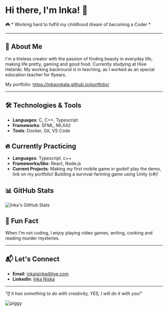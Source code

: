 # Hi there, I'm Inka! 👋

🎮 * Working hard to fulfill my childhood dream of becoming a Coder *

---

## 🌟 About Me
I'm a tireless creator with the passion of finding beauty in everyday life, making life pretty, gaming and good food. Currently studying at Hive Helsinki. 
My working backround is in teaching, as I worked as an special education teacher for 9years.

My portfolio:
https://inkaonkala.github.io/portfolio/


---

## 🛠️ Technologies & Tools
- **Languages**: C, C++, Typescript
- **Frameworks**: SFML, MLX42
- **Tools**: Docker, Git, VS Code

## 🔥 Currently Practicing
- **Languages**: Typescript, c++
- **Frameworks/libs**: React, Node.js
- **Current Projects**: Making my first mobile game in godot! play the demo, link on my portfolio! Building a survival-farming game using Unity (c#)!


## 📊 GitHub Stats
![Inka's GitHub Stats](https://github-readme-stats.vercel.app/api?username=inkaonkala&show_icons=true&theme=radical)

## 🎉 Fun Fact
When I'm not coding, I enjoy playing video games, writing, cooking and reading murder mysteries.

---

## 📬 Let's Connect
- **Email**: [inkaisinka@live.com](mailto:inkaisinka@live.com)
- **LinkedIn**: [Inka Niska](https://linkedin.com/in/inka-niska-683045273)

---
*"If it has something to do with creativity, YES, I will do it with you!"*

![piggy](https://github.com/inkaonkala/inkaonkala/assets/70053619/b0f48cea-66d7-4760-a97c-7e107bc976b6)

